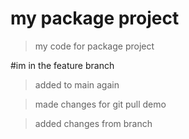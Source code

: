 # my package project

> my code for package project

#im in the feature branch


> added to main again

>made changes for git pull demo

>added changes from branch